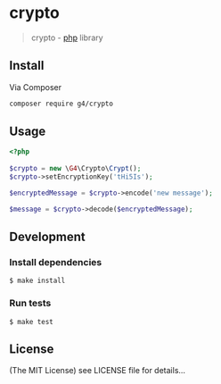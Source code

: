 crypto
======

> crypto - [php](http://php.net) library

## Install
Via Composer

```sh
composer require g4/crypto
```

## Usage

``` php
<?php
    
$crypto = new \G4\Crypto\Crypt();
$crypto->setEncryptionKey('tHi5Is');

$encryptedMessage = $crypto->encode('new message');

$message = $crypto->decode($encryptedMessage);

```

## Development

### Install dependencies

    $ make install

### Run tests

    $ make test

## License

(The MIT License)
see LICENSE file for details...